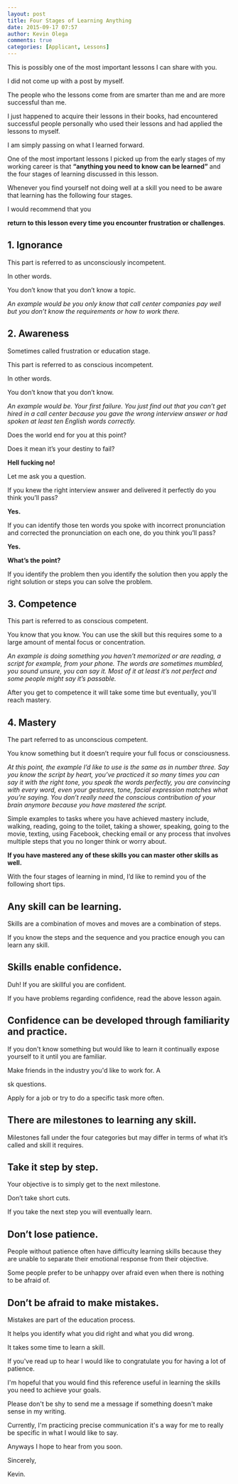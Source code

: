 ```yaml
---
layout: post
title: Four Stages of Learning Anything
date: 2015-09-17 07:57
author: Kevin Olega
comments: true
categories: [Applicant, Lessons]
---
```

This is possibly one of the most important lessons I can share with you. 

I did not come up with a post by myself. 

The people who the lessons come from are smarter than me and are more successful than me. 

I just happened to acquire their lessons in their books, had encountered successful people personally who used their lessons and had applied the lessons to myself. 

I am simply passing on what I learned forward.

One of the most important lessons I picked up from the early stages of my working career is that **“anything you need to know can be learned”** and the four stages of learning discussed in this lesson.

Whenever you find yourself not doing well at a skill you need to be aware that learning has the following four stages.

I would recommend that you 

**return to this lesson every time you encounter frustration or challenges**.

## 1. Ignorance

This part is referred to as unconsciously incompetent. 

In other words. 

You don’t know that you don’t know a topic.

*An example would be you only know that call center companies pay well but you don’t know the requirements or how to work there.*

## 2. Awareness

Sometimes called frustration or education stage. 

This part is referred to as conscious incompetent. 

In other words. 

You don’t know that you don’t know.

*An example would be. Your first failure. You just find out that you can’t get hired in a call center because you gave the wrong interview answer or had spoken at least ten English words correctly.*

Does the world end for you at this point? 

Does it mean it’s your destiny to fail? 

**Hell fucking no!**

Let me ask you a question.

If you knew the right interview answer and delivered it perfectly do you think you’ll pass? 

**Yes.**

If you can identify those ten words you spoke with incorrect pronunciation and corrected the pronunciation on each one, do you think you’ll pass? 

**Yes.**

**What’s the point?** 

If you identify the problem then you identify the solution then you apply the right solution or steps you can solve the problem.

## 3. Competence

This part is referred to as conscious competent. 

You know that you know. You can use the skill but this requires some to a large amount of mental focus or concentration.

*An example is doing something you haven’t memorized or are reading, a script for example, from your phone. The words are sometimes mumbled, you sound unsure, you can say it. Most of it at least it’s not perfect and some people might say it’s passable.*

After you get to competence it will take some time but eventually, you'll reach mastery.

## 4. Mastery

The part referred to as unconscious competent. 

You know something but it doesn’t require your full focus or consciousness.

*At this point, the example I’d like to use is the same as in number three. Say you know the script by heart, you’ve practiced it so many times you can say it with the right tone, you speak the words perfectly, you are convincing with every word, even your gestures, tone, facial expression matches what you’re saying. You don’t really need the conscious contribution of your brain anymore because you have mastered the script.*

Simple examples to tasks where you have achieved mastery include, walking, reading, going to the toilet, taking a shower, speaking, going to the movie, texting, using Facebook, checking email or any process that involves multiple steps that you no longer think or worry about. 

**If you have mastered any of these skills you can master other skills as well.**

With the four stages of learning in mind, I’d like to remind you of the following short tips.

## Any skill can be learning.

Skills are a combination of moves and moves are a combination of steps. 

If you know the steps and the sequence and you practice enough you can learn any skill.

## Skills enable confidence. 

Duh! If you are skillful you are confident. 

If you have problems regarding confidence, read the above lesson again.

## Confidence can be developed through familiarity and practice. 

If you don't know something but would like to learn it continually expose yourself to it until you are familiar. 

Make friends in the industry you'd like to work for. A

sk questions. 

Apply for a job or try to do a specific task more often.

## There are milestones to learning any skill. 

Milestones fall under the four categories but may differ in terms of what it’s called and skill it requires.

## Take it step by step. 

Your objective is to simply get to the next milestone. 

Don’t take short cuts. 

If you take the next step you will eventually learn.

## Don’t lose patience. 

People without patience often have difficulty learning skills because they are unable to separate their emotional response from their objective. 

Some people prefer to be unhappy over afraid even when there is nothing to be afraid of.

## Don’t be afraid to make mistakes. 

Mistakes are part of the education process. 

It helps you identify what you did right and what you did wrong.

It takes some time to learn a skill. 

If you've read up to hear I would like to congratulate you for having a lot of patience. 

I'm hopeful that you would find this reference useful in learning the skills you need to achieve your goals. 

Please don't be shy to send me a message if something doesn't make sense in my writing. 

Currently, I'm practicing precise communication it's a way for me to really be specific in what I would like to say. 

Anyways I hope to hear from you soon.

Sincerely,

Kevin.
